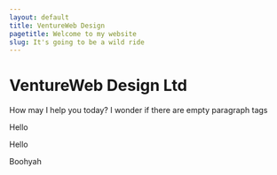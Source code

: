 ```yaml
---
layout: default
title: VentureWeb Design
pagetitle: Welcome to my website
slug: It's going to be a wild ride
---
```

# VentureWeb Design Ltd
How may I help you today? I wonder if there are empty paragraph tags

Hello



Hello

Boohyah